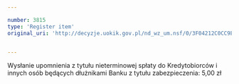 ```yaml
---

number: 3815
type: 'Register item'
original_uri: 'http://decyzje.uokik.gov.pl/nd_wz_um.nsf/0/3F04212C0CC9E678C1257A99003C184A?OpenDocument'


---
```


Wysłanie upomnienia z tytułu nieterminowej spłaty do Kredytobiorców i innych osób będących dłużnikami Banku z tytułu zabezpieczenia: 5,00 zł

